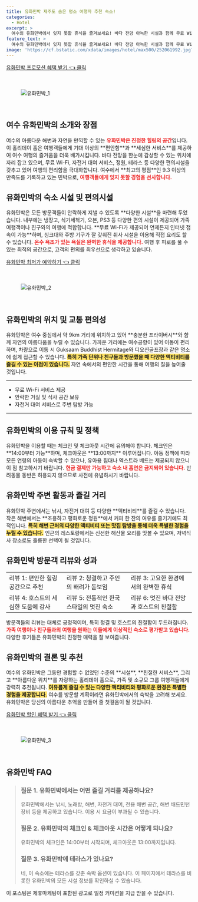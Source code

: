 ```yaml
---
title: 유화민박 제주도 숨은 명소 여행자 추천 숙소!
categories:
  - Hotel
excerpt: >
  여수의 유화민박에서 잊지 못할 휴식을 즐겨보세요! 바다 전망 아늑한 시설과 함께 무료 WiFi 자전거 대여 등 여행의 즐거움을 더해줄 다양한 서비스가 준비되어 있습니다. 높은 청결도와 직원의 친절함이 숙박 만족도를 더욱 높입니다.
feature_text: >
  여수의 유화민박에서 잊지 못할 휴식을 즐겨보세요! 바다 전망 아늑한 시설과 함께 무료 WiFi 자전거 대여 등 여행의 즐거움을 더해줄 다양한 서비스가 준비되어 있습니다. 높은 청결도와 직원의 친절함이 숙박 만족도를 더욱 높입니다.
image: 'https://cf.bstatic.com/xdata/images/hotel/max500/252061992.jpg?k=5853aa49180b7fd74e706d4982f9734ec08bda7195321bfb65fdc31f0293527a&o=&hp=1'
---
```


<p><a class="modoo-button" href="https://tinyurl.com/2chutynk" rel="nofollow noopener">유화민박 프로모션 혜택 받기 👈 클릭</a></p><br/>
<figure class="image"><img alt="유화민박_1" src="https://cf.bstatic.com/xdata/images/hotel/max1024x768/112317552.jpg?k=cbd3b00746d3b61abf8bc5b52e4cc1d2f3a6810d5b97eeb72248dd3a610786a1&amp;o=&amp;hp=1"/></figure><br/>

<h2 id="유화민박_소개">여수 유화민박의 소개와 장점</h2>
<p>여수의 아름다운 해변과 자연을 만끽할 수 있는 <b><span style="color: #ee2323;">유화민박은 진정한 힐링의 공간</span></b>입니다. 이 홀리데이 홈은 여행객들에게 기대 이상의 **편안함**과 **세심한 서비스**를 제공하여 여수 여행의 즐거움을 더욱 배가시킵니다. 바다 전망을 한눈에 감상할 수 있는 위치에 자리 잡고 있으며, 무료 Wi-Fi, 자전거 대여 서비스, 정원, 테라스 등 다양한 편의시설을 갖추고 있어 여행의 편리함을 극대화합니다. 여수에서 **최고의 평점**인 9.3 이상의 만족도를 기록하고 있는 민박으로, <b><span style="color: #ee2323;">여행객들에게 잊지 못할 경험을 선사합니다.</span></b></p>
<h2 id="유화민박_시설_및_편의시설">유화민박의 숙소 시설 및 편의시설</h2>
<p>유화민박은 모든 방문객들이 안락하게 지낼 수 있도록 **다양한 시설**을 마련해 두었습니다. 내부에는 냉장고, 식기세척기, 오븐, PS3 등 다양한 편의 시설이 제공되어 가족 여행객이나 친구와의 여행에 적합합니다. **무료 Wi-Fi가 제공되어 언제든지 인터넷 접속이 가능**하며, 싱크대와 주방 기구가 잘 갖춰진 취사 시설을 이용해 직접 요리도 할 수 있습니다. <b><span style="color: #ee2323;">온수 욕조가 있는 욕실은 완벽한 휴식을 제공합니다.</span></b> 여행 후 피로를 풀 수 있는 최적의 공간으로, 고객의 편의를 최우선으로 생각하고 있습니다.</p>
<p><a class="modoo-button" href="https://tinyurl.com/2chutynk" rel="nofollow noopener">유화민박 최저가 예약하기 👈 클릭</a></p><br/>
<figure class="image"><img alt="유화민박_2" src="https://cf.bstatic.com/xdata/images/hotel/max500/252061992.jpg?k=5853aa49180b7fd74e706d4982f9734ec08bda7195321bfb65fdc31f0293527a&amp;o=&amp;hp=1"/></figure><br/>
<h2 id="유화민박_위치와_교통">유화민박의 위치 및 교통 편의성</h2>
<p>유화민박은 여수 중심에서 약 9km 거리에 위치하고 있어 **충분한 프라이버시**와 함께 자연의 아름다움을 누릴 수 있습니다. 가까운 거리에는 여수공항이 있어 이동이 편리하며, 차량으로 이동 시 Guksaam Buddhist Hermitage와 디오션골프장과 같은 명소에 쉽게 접근할 수 있습니다. <b><span style="background-color: #ffe066;">특히 가족 단위나 친구들과 방문했을 때 다양한 액티비티를 즐길 수 있는 이점이 있습니다.</span></b> 자연 속에서의 편안한 시간을 통해 여행의 질을 높여줄 것입니다.</p>
<hr/>
<ul>
<li>무료 Wi-Fi 서비스 제공</li>
<li>안락한 거실 및 식사 공간 보유</li>
<li>자전거 대여 서비스로 주변 탐방 가능</li>
</ul>
<hr/>
<h2 id="유화민박_이용_규칙">유화민박의 이용 규칙 및 정책</h2>
<p>유화민박을 이용할 때는 체크인 및 체크아웃 시간에 유의해야 합니다. 체크인은 **14:00부터 가능**하며, 체크아웃은 **13:00까지** 이루어집니다. 아동 정책에 따라 모든 연령의 아동이 숙박할 수 있으나, 유아용 침대나 엑스트라 베드는 제공되지 않으니 이 점 참고하시기 바랍니다. <b><span style="color: #ee2323;">현금 결제만 가능하고 숙소 내 흡연은 금지되어 있습니다.</span></b> 반려동물 동반은 허용되지 않으므로 사전에 유념하시기 바랍니다.</p>
<h2 id="유화민박_주변_활동">유화민박 주변 활동과 즐길 거리</h2>
<p>유화민박 주변에서는 낚시, 자전거 대여 등 다양한 **액티비티**를 즐길 수 있습니다. 작은 해변에서는 **조용하고 평화로운 정원**에서 커피 한 잔의 여유를 즐기기에도 최적입니다. <b><span style="background-color: #ffe066;">특히 해변 근처의 다양한 액티비티 또는 맛집 탐방을 통해 더욱 특별한 경험을 누릴 수 있습니다.</span></b> 인근의 레스토랑에서는 신선한 해산물 요리를 맛볼 수 있으며, 저녁식사 장소로도 훌륭한 선택이 될 것입니다.</p>
<h2 id="유화민박_리뷰">유화민박 방문객 리뷰와 성과</h2>
<table>
<tr>
<td>리뷰 1: 편안한 힐링 공간으로 추천</td>
<td>리뷰 2: 청결하고 주인의 배려가 돋보임</td>
<td>리뷰 3: 고요한 환경에서의 완벽한 휴식</td>
</tr>
<tr>
<td>리뷰 4: 호스트의 세심한 도움에 감사</td>
<td>리뷰 5: 전통적인 한국 스타일의 멋진 숙소</td>
<td>리뷰 6: 멋진 바다 전망과 호스트의 친절함</td>
</tr>
</table>
<p>방문객들의 리뷰는 대체로 긍정적이며, 특히 청결 및 호스트의 친절함이 두드러집니다. <b><span style="color: #ee2323;">가족 여행이나 친구들과의 여행을 원하는 이들에게 이상적인 숙소로 평가받고 있습니다.</span></b> 다양한 후기들은 유화민박의 진정한 매력을 잘 보여줍니다.</p>
<h2 id="유화민박_결론">유화민박의 결론 및 추천</h2>
<p>여수의 유화민박은 그동안 경험할 수 없었던 수준의 **시설**, **친절한 서비스**, 그리고 **아름다운 위치**를 자랑하는 홀리데이 홈으로, 가족 및 소규모 그룹 여행객들에게 강력히 추천됩니다. <b><span style="background-color: #ffe066;">여유롭게 즐길 수 있는 다양한 액티비티와 평화로운 환경은 특별한 경험을 제공합니다.</span></b> 여수를 방문할 계획이라면 유화민박에서의 숙박을 고려해 보세요. 유화민박은 당신의 아름다운 추억을 만들어 줄 첫걸음이 될 것입니다.</p>

<p><a class="modoo-button" href="https://tinyurl.com/2chutynk" rel="nofollow noopener">유화민박 할인 혜택 받기 👈 클릭</a></p><br>

<figure class="image"><img src="https://cf.bstatic.com/xdata/images/hotel/max500/252061996.jpg?k=0e256ecb925ab7195a432999b71b1d139296cfbd62e20509c5bf4fb91f964d55&o=&hp=1" alt="유화민박_3"></figure><br>
<h2 id="유화민박_FAQ">유화민박 FAQ</h2>
<div itemscope="" itemtype="https://schema.org/FAQPage"> <blockquote> <div itemscope="" itemprop="mainEntity" itemtype="https://schema.org/Question"> <h3 id="질문_1" itemprop="name">질문 1. 유화민박에서는 어떤 즐길 거리를 제공하나요?</h3> <div itemscope="" itemprop="acceptedAnswer" itemtype="https://schema.org/Answer"> <span itemprop="text"> <p>유화민박에서는 낚시, 노래방, 해변, 자전거 대여, 전용 해변 공간, 해변 배드민턴 장비 등을 제공하고 있습니다. 이용 시 요금이 부과될 수 있습니다.</p> </span> </div> </div> <div itemscope="" itemprop="mainEntity" itemtype="https://schema.org/Question"> <h3 id="질문_2" itemprop="name">질문 2. 유화민박의 체크인 & 체크아웃 시간은 어떻게 되나요?</h3> <div itemscope="" itemprop="acceptedAnswer" itemtype="https://schema.org/Answer"> <span itemprop="text"> <p>유화민박의 체크인은 14:00부터 시작되며, 체크아웃은 13:00까지입니다.</p> </span> </div> </div> <div itemscope="" itemprop="mainEntity" itemtype="https://schema.org/Question"> <h3 id="질문_3" itemprop="name">질문 3. 유화민박에 테라스가 있나요?</h3> <div itemscope="" itemprop="acceptedAnswer" itemtype="https://schema.org/Answer"> <span itemprop="text"> <p>네, 이 숙소에는 테라스를 갖춘 숙박 옵션이 있습니다. 이 페이지에서 테라스를 비롯한 유화민박의 모든 시설 정보를 확인하실 수 있습니다.</p> </span> </div> </div> </blockquote> </div><p>이 포스팅은 제휴마케팅이 포함된 광고로 일정 커미션을 지급 받을 수 있습니다.</p>

